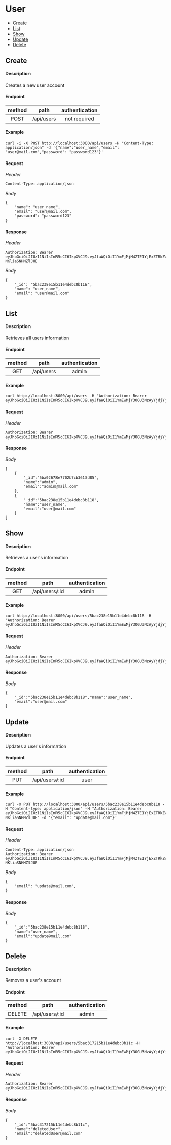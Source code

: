 # User

- [Create](#create)
- [List](#list)
- [Show](#show)
- [Update](#update)
- [Delete](#delete)

## Create

#### Description
Creates a new user account

#### Endpoint

| method | path | authentication |
| :-: | :-: | :-: |
| POST | /api/users | not required |

#### Example
    curl -i -X POST http://localhost:3000/api/users -H "Content-Type: application/json" -d '{"name":"user_name","email": "user@mail.com","password": "password123"}'



#### Request
*Header*

    Content-Type: application/json

*Body*

    {
        "name": "user_name",
        "email": "user@mail.com",
        "password": "password123"
    }

#### Response
*Header*

    Authorization: Bearer eyJhbGciOiJIUzI1NiIsInR5cCI6IkpXVCJ9.eyJfaWQiOiI1YmFjMjM4ZTE1YjExZTRkZWJjOGIxMTgiLCJuYW1lIjoidXNlcl9uYW1lIiwiaXNBZG1pbiI6ZmFsc2UsImlhdCI6MTUzODAwNzk1MH0.a1b5cVZX0K5fTm7fcFXjmiWD7LI1-NKliaSNHMZlJUE

*Body*

    {
        "_id": "5bac238e15b11e4debc8b118",
        "name": "user_name",
        "email": "user@mail.com"
    }
##
## List

#### Description

Retrieves all users information

#### Endpoint

| method | path | authentication |
| :-: | :-: | :-: |
| GET | /api/users | admin |

#### Example

    curl http://localhost:3000/api/users -H "Authorization: Bearer eyJhbGciOiJIUzI1NiIsInR5cCI6IkpXVCJ9.eyJfaWQiOiI1YmEwMjY3OGU3NzAyYjdjYjM2MTNkODUiLCJpc0FkbWluIjp0cnVlLCJpYXQiOjE1MzcyMjM0MTV9.bT8ZqkyPJ3tdz8luz2TB5ba96WHq7hxUmGp0JVUv9qc"

#### Request
*Header*

    Authorization: Bearer eyJhbGciOiJIUzI1NiIsInR5cCI6IkpXVCJ9.eyJfaWQiOiI1YmEwMjY3OGU3NzAyYjdjYjM2MTNkODUiLCJpc0FkbWluIjp0cnVlLCJpYXQiOjE1MzcyMjM0MTV9.bT8ZqkyPJ3tdz8luz2TB5ba96WHq7hxUmGp0JVUv9qc


#### Response
*Body*

    [
        {
            "_id":"5ba02678e7702b7cb3613d85",
            "name":"admin",
            "email":"admin@mail.com"
        },
        {
            "_id":"5bac238e15b11e4debc8b118",
            "name":"user_name",
            "email":"user@mail.com"
        }
    ]

##
## Show

#### Description

Retrieves a user's information

#### Endpoint

| method | path | authentication |
| :-: | :-: | :-: |
| GET | /api/users/:id | admin |

#### Example
    curl http://localhost:3000/api/users/5bac238e15b11e4debc8b118 -H "Authorization: Bearer eyJhbGciOiJIUzI1NiIsInR5cCI6IkpXVCJ9.eyJfaWQiOiI1YmEwMjY3OGU3NzAyYjdjYjM2MTNkODUiLCJpc0FkbWluIjp0cnVlLCJpYXQiOjE1MzcyMjM0MTV9.bT8ZqkyPJ3tdz8luz2TB5ba96WHq7hxUmGp0JVUv9qc"

#### Request
*Header*

    Authorization: Bearer eyJhbGciOiJIUzI1NiIsInR5cCI6IkpXVCJ9.eyJfaWQiOiI1YmEwMjY3OGU3NzAyYjdjYjM2MTNkODUiLCJpc0FkbWluIjp0cnVlLCJpYXQiOjE1MzcyMjM0MTV9.bT8ZqkyPJ3tdz8luz2TB5ba96WHq7hxUmGp0JVUv9qc


#### Response
*Body*

    {
        "_id":"5bac238e15b11e4debc8b118","name":"user_name",
        "email":"user@mail.com"
    }



## Update

#### Description

Updates a user's information

#### Endpoint

| method | path | authentication |
| :-: | :-: | :-: |
| PUT | /api/users/:id | user |

#### Example

    curl -X PUT http://localhost:3000/api/users/5bac238e15b11e4debc8b118 -H "Content-type: application/json" -H "Authorization: Bearer eyJhbGciOiJIUzI1NiIsInR5cCI6IkpXVCJ9.eyJfaWQiOiI1YmFjMjM4ZTE1YjExZTRkZWJjOGIxMTgiLCJuYW1lIjoidXNlcl9uYW1lIiwiaXNBZG1pbiI6ZmFsc2UsImlhdCI6MTUzODAwNzk1MH0.a1b5cVZX0K5fTm7fcFXjmiWD7LI1-NKliaSNHMZlJUE" -d '{"email": "update@mail.com"}' 

#### Request
*Header*

    Content-Type: application/json
    Authorization: Bearer eyJhbGciOiJIUzI1NiIsInR5cCI6IkpXVCJ9.eyJfaWQiOiI1YmFjMjM4ZTE1YjExZTRkZWJjOGIxMTgiLCJuYW1lIjoidXNlcl9uYW1lIiwiaXNBZG1pbiI6ZmFsc2UsImlhdCI6MTUzODAwNzk1MH0.a1b5cVZX0K5fTm7fcFXjmiWD7LI1-NKliaSNHMZlJUE


*Body*

    {
        "email": "update@mail.com",
    }

#### Response

*Body*

    {
        "_id":"5bac238e15b11e4debc8b118",
        "name":"user_name",
        "email":"update@mail.com"
    }

## Delete

#### Description

Removes a user's account

#### Endpoint

| method | path | authentication |
| :-: | :-: | :-: |
| DELETE | /api/users/:id | admin |

#### Example
    curl -X DELETE http://localhost:3000/api/users/5bac317215b11e4debc8b11c -H "Authorization: Bearer eyJhbGciOiJIUzI1NiIsInR5cCI6IkpXVCJ9.eyJfaWQiOiI1YmEwMjY3OGU3NzAyYjdjYjM2MTNkODUiLCJpc0FkbWluIjp0cnVlLCJpYXQiOjE1MzcyMjM0MTV9.bT8ZqkyPJ3tdz8luz2TB5ba96WHq7hxUmGp0JVUv9qc"


#### Request
*Header*

    Authorization: Bearer eyJhbGciOiJIUzI1NiIsInR5cCI6IkpXVCJ9.eyJfaWQiOiI1YmEwMjY3OGU3NzAyYjdjYjM2MTNkODUiLCJpc0FkbWluIjp0cnVlLCJpYXQiOjE1MzcyMjM0MTV9.bT8ZqkyPJ3tdz8luz2TB5ba96WHq7hxUmGp0JVUv9qc


#### Response
*Body*

    {
        "_id":"5bac317215b11e4debc8b11c",
        "name":"deletedUser",
        "email":"deletedUser@mail.com"
    }
